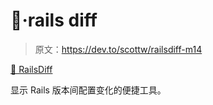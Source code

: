# 🧰·rails diff

> 原文：<https://dev.to/scottw/railsdiff-m14>

[🧰 RailsDiff](http://railsdiff.org/)

显示 Rails 版本间配置变化的便捷工具。